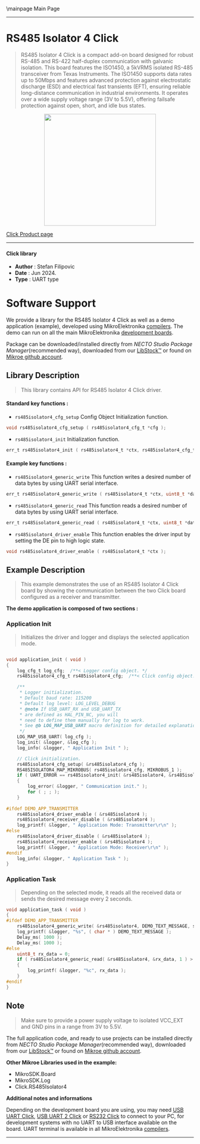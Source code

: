 \mainpage Main Page

---
# RS485 Isolator 4 Click

> RS485 Isolator 4 Click is a compact add-on board designed for robust RS-485 and RS-422 half-duplex communication with galvanic isolation. This board features the ISO1450, a 5kVRMS isolated RS-485 transceiver from Texas Instruments. The ISO1450 supports data rates up to 50Mbps and features advanced protection against electrostatic discharge (ESD) and electrical fast transients (EFT), ensuring reliable long-distance communication in industrial environments. It operates over a wide supply voltage range (3V to 5.5V), offering failsafe protection against open, short, and idle bus states.

<p align="center">
  <img src="https://download.mikroe.com/images/click_for_ide/rs485isolator4_click.png" height=300px>
</p>

[Click Product page](https://www.mikroe.com/rs485-isolator-4-click)

---


#### Click library

- **Author**        : Stefan Filipovic
- **Date**          : Jun 2024.
- **Type**          : UART type


# Software Support

We provide a library for the RS485 Isolator 4 Click
as well as a demo application (example), developed using MikroElektronika
[compilers](https://www.mikroe.com/necto-studio).
The demo can run on all the main MikroElektronika [development boards](https://www.mikroe.com/development-boards).

Package can be downloaded/installed directly from *NECTO Studio Package Manager*(recommended way), downloaded from our [LibStock&trade;](https://libstock.mikroe.com) or found on [Mikroe github account](https://github.com/MikroElektronika/mikrosdk_click_v2/tree/master/clicks).

## Library Description

> This library contains API for RS485 Isolator 4 Click driver.

#### Standard key functions :

- `rs485isolator4_cfg_setup` Config Object Initialization function.
```c
void rs485isolator4_cfg_setup ( rs485isolator4_cfg_t *cfg );
```

- `rs485isolator4_init` Initialization function.
```c
err_t rs485isolator4_init ( rs485isolator4_t *ctx, rs485isolator4_cfg_t *cfg );
```

#### Example key functions :

- `rs485isolator4_generic_write` This function writes a desired number of data bytes by using UART serial interface.
```c
err_t rs485isolator4_generic_write ( rs485isolator4_t *ctx, uint8_t *data_in, uint16_t len );
```

- `rs485isolator4_generic_read` This function reads a desired number of data bytes by using UART serial interface.
```c
err_t rs485isolator4_generic_read ( rs485isolator4_t *ctx, uint8_t *data_out, uint16_t len );
```

- `rs485isolator4_driver_enable` This function enables the driver input by setting the DE pin to high logic state.
```c
void rs485isolator4_driver_enable ( rs485isolator4_t *ctx );
```

## Example Description

> This example demonstrates the use of an RS485 Isolator 4 Click board by showing
the communication between the two Click board configured as a receiver and transmitter.

**The demo application is composed of two sections :**

### Application Init

> Initializes the driver and logger and displays the selected application mode.

```c

void application_init ( void )
{
    log_cfg_t log_cfg;  /**< Logger config object. */
    rs485isolator4_cfg_t rs485isolator4_cfg;  /**< Click config object. */

    /** 
     * Logger initialization.
     * Default baud rate: 115200
     * Default log level: LOG_LEVEL_DEBUG
     * @note If USB_UART_RX and USB_UART_TX 
     * are defined as HAL_PIN_NC, you will 
     * need to define them manually for log to work. 
     * See @b LOG_MAP_USB_UART macro definition for detailed explanation.
     */
    LOG_MAP_USB_UART( log_cfg );
    log_init( &logger, &log_cfg );
    log_info( &logger, " Application Init " );

    // Click initialization.
    rs485isolator4_cfg_setup( &rs485isolator4_cfg );
    RS485ISOLATOR4_MAP_MIKROBUS( rs485isolator4_cfg, MIKROBUS_1 );
    if ( UART_ERROR == rs485isolator4_init( &rs485isolator4, &rs485isolator4_cfg ) ) 
    {
        log_error( &logger, " Communication init." );
        for ( ; ; );
    }
    
#ifdef DEMO_APP_TRANSMITTER
    rs485isolator4_driver_enable ( &rs485isolator4 );
    rs485isolator4_receiver_disable ( &rs485isolator4 );
    log_printf( &logger, " Application Mode: Transmitter\r\n" );
#else
    rs485isolator4_driver_disable ( &rs485isolator4 );
    rs485isolator4_receiver_enable ( &rs485isolator4 );
    log_printf( &logger, " Application Mode: Receiver\r\n" );
#endif
    log_info( &logger, " Application Task " );
}

```

### Application Task

> Depending on the selected mode, it reads all the received data or sends the desired message every 2 seconds.

```c
void application_task ( void )
{
#ifdef DEMO_APP_TRANSMITTER
    rs485isolator4_generic_write( &rs485isolator4, DEMO_TEXT_MESSAGE, strlen( DEMO_TEXT_MESSAGE ) );
    log_printf( &logger, "%s", ( char * ) DEMO_TEXT_MESSAGE );
    Delay_ms( 1000 );
    Delay_ms( 1000 );
#else
    uint8_t rx_data = 0;
    if ( rs485isolator4_generic_read( &rs485isolator4, &rx_data, 1 ) > 0 )
    {
        log_printf( &logger, "%c", rx_data );
    }
#endif
}
```

## Note

> Make sure to provide a power supply voltage to isolated VCC_EXT and GND pins in a range from 3V to 5.5V.

The full application code, and ready to use projects can be installed directly from *NECTO Studio Package Manager*(recommended way), downloaded from our [LibStock&trade;](https://libstock.mikroe.com) or found on [Mikroe github account](https://github.com/MikroElektronika/mikrosdk_click_v2/tree/master/clicks).

**Other Mikroe Libraries used in the example:**

- MikroSDK.Board
- MikroSDK.Log
- Click.RS485Isolator4

**Additional notes and informations**

Depending on the development board you are using, you may need
[USB UART Click](https://www.mikroe.com/usb-uart-click),
[USB UART 2 Click](https://www.mikroe.com/usb-uart-2-click) or
[RS232 Click](https://www.mikroe.com/rs232-click) to connect to your PC, for
development systems with no UART to USB interface available on the board. UART
terminal is available in all MikroElektronika
[compilers](https://shop.mikroe.com/compilers).

---
